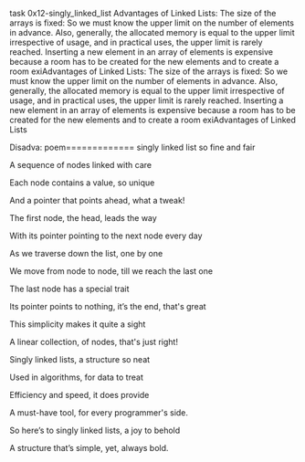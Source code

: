 task 0x12-singly_linked_list
Advantages of Linked Lists:
The size of the arrays is fixed: So we must know the upper limit on the number of elements in advance. Also, generally, the allocated memory is equal to the upper limit irrespective of usage, and in practical uses, the upper limit is rarely reached. 
Inserting a new element in an array of elements is expensive because a room has to be created for the new elements and to create a room exiAdvantages of Linked Lists:
The size of the arrays is fixed: So we must know the upper limit on the number of elements in advance. Also, generally, the allocated memory is equal to the upper limit irrespective of usage, and in practical uses, the upper limit is rarely reached. 
Inserting a new element in an array of elements is expensive because a room has to be created for the new elements and to create a room exiAdvantages of Linked Lists

Disadva:
poem=============
 singly linked list so fine and fair

A sequence of nodes linked with care

Each node contains a value, so unique

And a pointer that points ahead, what a tweak!



The first node, the head, leads the way

With its pointer pointing to the next node every day

As we traverse down the list, one by one

We move from node to node, till we reach the last one



The last node has a special trait

Its pointer points to nothing, it’s the end, that's great

This simplicity makes it quite a sight

A linear collection, of nodes, that's just right!



Singly linked lists, a structure so neat

Used in algorithms, for data to treat

Efficiency and speed, it does provide

A must-have tool, for every programmer's side.



So here’s to singly linked lists, a joy to behold

A structure that’s simple, yet, always bold.
